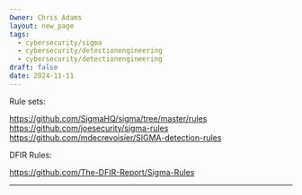 ```yaml
---
Owner: Chris Adams
layout: new_page
tags:
  - cybersecurity/sigma
  - cybersecurity/detectionengineering
  - cybersecurity/detectionengineering
draft: false
date: 2024-11-11
---
```


Rule sets:

https://github.com/SigmaHQ/sigma/tree/master/rules
https://github.com/joesecurity/sigma-rules
https://github.com/mdecrevoisier/SIGMA-detection-rules

DFIR Rules:

https://github.com/The-DFIR-Report/Sigma-Rules

---

